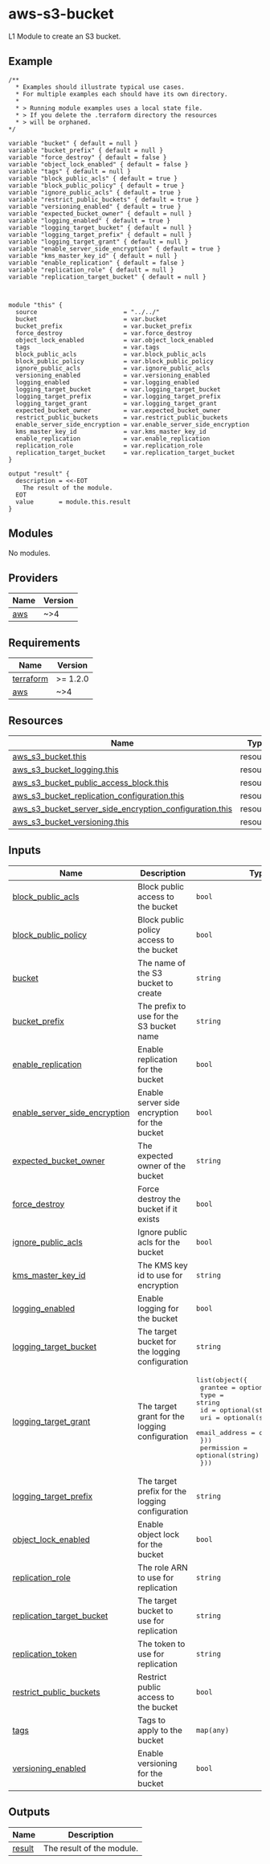 # aws-s3-bucket

<!-- BEGINNING OF PRE-COMMIT-TERRAFORM DOCS HOOK -->

<!-- This will become the header in README.md
     Add a description of the module here.
     Do not include Variable or Output descriptions. -->
L1 Module to create an S3 bucket.

## Example

```hcl
/**
  * Examples should illustrate typical use cases.
  * For multiple examples each should have its own directory.
  *
  * > Running module examples uses a local state file.
  * > If you delete the .terraform directory the resources
  * > will be orphaned.
*/

variable "bucket" { default = null }
variable "bucket_prefix" { default = null }
variable "force_destroy" { default = false }
variable "object_lock_enabled" { default = false }
variable "tags" { default = null }
variable "block_public_acls" { default = true }
variable "block_public_policy" { default = true }
variable "ignore_public_acls" { default = true }
variable "restrict_public_buckets" { default = true }
variable "versioning_enabled" { default = true }
variable "expected_bucket_owner" { default = null }
variable "logging_enabled" { default = true }
variable "logging_target_bucket" { default = null }
variable "logging_target_prefix" { default = null }
variable "logging_target_grant" { default = null }
variable "enable_server_side_encryption" { default = true }
variable "kms_master_key_id" { default = null }
variable "enable_replication" { default = false }
variable "replication_role" { default = null }
variable "replication_target_bucket" { default = null }



module "this" {
  source                        = "../../"
  bucket                        = var.bucket
  bucket_prefix                 = var.bucket_prefix
  force_destroy                 = var.force_destroy
  object_lock_enabled           = var.object_lock_enabled
  tags                          = var.tags
  block_public_acls             = var.block_public_acls
  block_public_policy           = var.block_public_policy
  ignore_public_acls            = var.ignore_public_acls
  versioning_enabled            = var.versioning_enabled
  logging_enabled               = var.logging_enabled
  logging_target_bucket         = var.logging_target_bucket
  logging_target_prefix         = var.logging_target_prefix
  logging_target_grant          = var.logging_target_grant
  expected_bucket_owner         = var.expected_bucket_owner
  restrict_public_buckets       = var.restrict_public_buckets
  enable_server_side_encryption = var.enable_server_side_encryption
  kms_master_key_id             = var.kms_master_key_id
  enable_replication            = var.enable_replication
  replication_role              = var.replication_role
  replication_target_bucket     = var.replication_target_bucket
}

output "result" {
  description = <<-EOT
    The result of the module.
  EOT
  value       = module.this.result
}
```
<!-- markdownlint-disable -->

## Modules

No modules.

## Providers

| Name | Version |
|------|---------|
| <a name="provider_aws"></a> [aws](#provider\_aws) | ~>4 |

## Requirements

| Name | Version |
|------|---------|
| <a name="requirement_terraform"></a> [terraform](#requirement\_terraform) | >= 1.2.0 |
| <a name="requirement_aws"></a> [aws](#requirement\_aws) | ~>4 |

## Resources

| Name | Type |
|------|------|
| [aws_s3_bucket.this](https://registry.terraform.io/providers/hashicorp/aws/latest/docs/resources/s3_bucket) | resource |
| [aws_s3_bucket_logging.this](https://registry.terraform.io/providers/hashicorp/aws/latest/docs/resources/s3_bucket_logging) | resource |
| [aws_s3_bucket_public_access_block.this](https://registry.terraform.io/providers/hashicorp/aws/latest/docs/resources/s3_bucket_public_access_block) | resource |
| [aws_s3_bucket_replication_configuration.this](https://registry.terraform.io/providers/hashicorp/aws/latest/docs/resources/s3_bucket_replication_configuration) | resource |
| [aws_s3_bucket_server_side_encryption_configuration.this](https://registry.terraform.io/providers/hashicorp/aws/latest/docs/resources/s3_bucket_server_side_encryption_configuration) | resource |
| [aws_s3_bucket_versioning.this](https://registry.terraform.io/providers/hashicorp/aws/latest/docs/resources/s3_bucket_versioning) | resource |

## Inputs

| Name | Description | Type | Default | Required |
|------|-------------|------|---------|:--------:|
| <a name="input_block_public_acls"></a> [block\_public\_acls](#input\_block\_public\_acls) | Block public access to the bucket | `bool` | `true` | no |
| <a name="input_block_public_policy"></a> [block\_public\_policy](#input\_block\_public\_policy) | Block public policy access to the bucket | `bool` | `true` | no |
| <a name="input_bucket"></a> [bucket](#input\_bucket) | The name of the S3 bucket to create | `string` | `null` | no |
| <a name="input_bucket_prefix"></a> [bucket\_prefix](#input\_bucket\_prefix) | The prefix to use for the S3 bucket name | `string` | `null` | no |
| <a name="input_enable_replication"></a> [enable\_replication](#input\_enable\_replication) | Enable replication for the bucket | `bool` | `true` | no |
| <a name="input_enable_server_side_encryption"></a> [enable\_server\_side\_encryption](#input\_enable\_server\_side\_encryption) | Enable server side encryption for the bucket | `bool` | `true` | no |
| <a name="input_expected_bucket_owner"></a> [expected\_bucket\_owner](#input\_expected\_bucket\_owner) | The expected owner of the bucket | `string` | `null` | no |
| <a name="input_force_destroy"></a> [force\_destroy](#input\_force\_destroy) | Force destroy the bucket if it exists | `bool` | `false` | no |
| <a name="input_ignore_public_acls"></a> [ignore\_public\_acls](#input\_ignore\_public\_acls) | Ignore public acls for the bucket | `bool` | `true` | no |
| <a name="input_kms_master_key_id"></a> [kms\_master\_key\_id](#input\_kms\_master\_key\_id) | The KMS key id to use for encryption | `string` | `null` | no |
| <a name="input_logging_enabled"></a> [logging\_enabled](#input\_logging\_enabled) | Enable logging for the bucket | `bool` | `true` | no |
| <a name="input_logging_target_bucket"></a> [logging\_target\_bucket](#input\_logging\_target\_bucket) | The target bucket for the logging configuration | `string` | `null` | no |
| <a name="input_logging_target_grant"></a> [logging\_target\_grant](#input\_logging\_target\_grant) | The target grant for the logging configuration | <pre>list(object({<br>    grantee = optional(object({<br>      type          = string<br>      id            = optional(string)<br>      uri           = optional(string)<br>      email_address = optional(string)<br>    }))<br>    permission = optional(string)<br>  }))</pre> | `null` | no |
| <a name="input_logging_target_prefix"></a> [logging\_target\_prefix](#input\_logging\_target\_prefix) | The target prefix for the logging configuration | `string` | `null` | no |
| <a name="input_object_lock_enabled"></a> [object\_lock\_enabled](#input\_object\_lock\_enabled) | Enable object lock for the bucket | `bool` | `false` | no |
| <a name="input_replication_role"></a> [replication\_role](#input\_replication\_role) | The role ARN to use for replication | `string` | `null` | no |
| <a name="input_replication_target_bucket"></a> [replication\_target\_bucket](#input\_replication\_target\_bucket) | The target bucket to use for replication | `string` | `null` | no |
| <a name="input_replication_token"></a> [replication\_token](#input\_replication\_token) | The token to use for replication | `string` | `null` | no |
| <a name="input_restrict_public_buckets"></a> [restrict\_public\_buckets](#input\_restrict\_public\_buckets) | Restrict public access to the bucket | `bool` | `true` | no |
| <a name="input_tags"></a> [tags](#input\_tags) | Tags to apply to the bucket | `map(any)` | `null` | no |
| <a name="input_versioning_enabled"></a> [versioning\_enabled](#input\_versioning\_enabled) | Enable versioning for the bucket | `bool` | `true` | no |

## Outputs

| Name | Description |
|------|-------------|
| <a name="output_result"></a> [result](#output\_result) | The result of the module. |


<!-- END OF PRE-COMMIT-TERRAFORM DOCS HOOK -->
